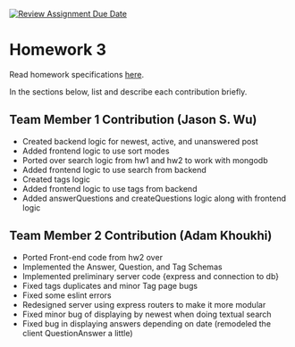 [![Review Assignment Due Date](https://classroom.github.com/assets/deadline-readme-button-24ddc0f5d75046c5622901739e7c5dd533143b0c8e959d652212380cedb1ea36.svg)](https://classroom.github.com/a/h8letbNy)
# Homework 3

Read homework specifications [here](https://docs.google.com/document/d/1V-zXNxnlwq-2lH9a_YnfNFTwm3OMAmJJUZRXQ4X2pOM/edit?usp=sharing).

In the sections below, list and describe each contribution briefly.

## Team Member 1 Contribution (Jason S. Wu)
- Created backend logic for newest, active, and unanswered post
- Added frontend logic to use sort modes
- Ported over search logic from hw1 and hw2 to work with mongodb
- Added frontend logic to use search from backend
- Created tags logic
- Added frontend logic to use tags from backend
- Added answerQuestions and createQuestions logic along with frontend logic

## Team Member 2 Contribution (Adam Khoukhi)
- Ported Front-end code from hw2 over
- Implemented the Answer, Question, and Tag Schemas 
- Implemented preliminary server code {express and connection to db}
- Fixed tags duplicates and minor Tag page bugs
- Fixed some eslint errors
- Redesigned server using express routers to make it more modular
- Fixed minor bug of displaying by newest when doing textual search
- Fixed bug in displaying answers depending on date (remodeled the client QuestionAnswer a little) 
